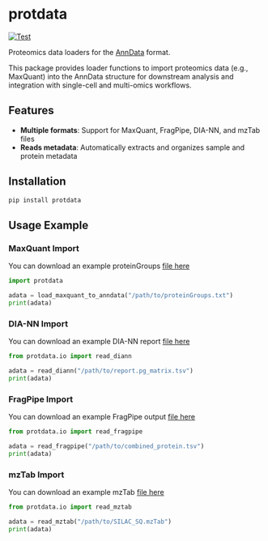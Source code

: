 # protdata

[![Test](https://github.com/czbiohub-sf/protdata/actions/workflows/test.yml/badge.svg)](https://github.com/czbiohub-sf/protdata/actions/workflows/test.yml)

Proteomics data loaders for the [AnnData](https://anndata.readthedocs.io/) format.

This package provides loader functions to import proteomics data (e.g., MaxQuant) into the AnnData structure for downstream analysis and integration with single-cell and multi-omics workflows.

## Features

- **Multiple formats**: Support for MaxQuant, FragPipe, DIA-NN, and mzTab files
- **Reads metadata**: Automatically extracts and organizes sample and protein metadata

## Installation
```bash
pip install protdata
```

## Usage Example

### MaxQuant Import

You can download an example proteinGroups [file here](https://zenodo.org/records/3774452/files/MaxQuant_Protein_Groups.tabular?download=1)
```python
import protdata

adata = load_maxquant_to_anndata("/path/to/proteinGroups.txt")
print(adata)
``` 

### DIA-NN Import

You can download an example DIA-NN report [file here](https://github.com/vdemichev/DiaNN/raw/master/diann-output-examples/report.pg_matrix.tsv)

```python
from protdata.io import read_diann

adata = read_diann("/path/to/report.pg_matrix.tsv")
print(adata)
```

### FragPipe Import

You can download an example FragPipe output [file here](https://github.com/Nesvilab/philosopher/blob/master/testdata/combined_protein.tsv?raw=true)

```python
from protdata.io import read_fragpipe

adata = read_fragpipe("/path/to/combined_protein.tsv")
print(adata)
```

### mzTab Import

You can download an example mzTab [file here](https://raw.githubusercontent.com/HUPO-PSI/mzTab/refs/heads/master/examples/1_0-Proteomics-Release/SILAC_SQ.mzTab)

```python
from protdata.io import read_mztab

adata = read_mztab("/path/to/SILAC_SQ.mzTab")
print(adata)
```



